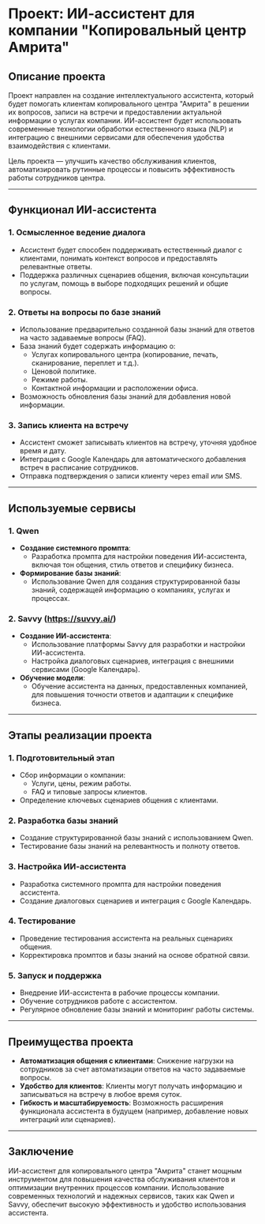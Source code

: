 
# Проект: ИИ-ассистент для компании "Копировальный центр Амрита"

## Описание проекта

Проект направлен на создание интеллектуального ассистента, который будет помогать клиентам копировального центра "Амрита" в решении их вопросов, записи на встречи и предоставлении актуальной информации о услугах компании. ИИ-ассистент будет использовать современные технологии обработки естественного языка (NLP) и интеграцию с внешними сервисами для обеспечения удобства взаимодействия с клиентами.

Цель проекта — улучшить качество обслуживания клиентов, автоматизировать рутинные процессы и повысить эффективность работы сотрудников центра.

---

## Функционал ИИ-ассистента

### 1. **Осмысленное ведение диалога**
   - Ассистент будет способен поддерживать естественный диалог с клиентами, понимать контекст вопросов и предоставлять релевантные ответы.
   - Поддержка различных сценариев общения, включая консультации по услугам, помощь в выборе подходящих решений и общие вопросы.

### 2. **Ответы на вопросы по базе знаний**
   - Использование предварительно созданной базы знаний для ответов на часто задаваемые вопросы (FAQ).
   - База знаний будет содержать информацию о:
     - Услугах копировального центра (копирование, печать, сканирование, переплет и т.д.).
     - Ценовой политике.
     - Режиме работы.
     - Контактной информации и расположении офиса.
   - Возможность обновления базы знаний для добавления новой информации.

### 3. **Запись клиента на встречу**
   - Ассистент сможет записывать клиентов на встречу, уточняя удобное время и дату.
   - Интеграция с Google Календарь для автоматического добавления встреч в расписание сотрудников.
   - Отправка подтверждения о записи клиенту через email или SMS.

---

## Используемые сервисы

### 1. **Qwen**
   - **Создание системного промпта**:
     - Разработка промпта для настройки поведения ИИ-ассистента, включая тон общения, стиль ответов и специфику бизнеса.
   - **Формирование базы знаний**:
     - Использование Qwen для создания структурированной базы знаний, содержащей информацию о компаниях, услугах и процессах.

### 2. **Savvy (https://suvvy.ai/)**
   - **Создание ИИ-ассистента**:
     - Использование платформы Savvy для разработки и настройки ИИ-ассистента.
     - Настройка диалоговых сценариев, интеграция с внешними сервисами (Google Календарь).
   - **Обучение модели**:
     - Обучение ассистента на данных, предоставленных компанией, для повышения точности ответов и адаптации к специфике бизнеса.

---

## Этапы реализации проекта

### 1. **Подготовительный этап**
   - Сбор информации о компании:
     - Услуги, цены, режим работы.
     - FAQ и типовые запросы клиентов.
   - Определение ключевых сценариев общения с клиентами.

### 2. **Разработка базы знаний**
   - Создание структурированной базы знаний с использованием Qwen.
   - Тестирование базы знаний на релевантность и полноту ответов.

### 3. **Настройка ИИ-ассистента**
   - Разработка системного промпта для настройки поведения ассистента.
   - Создание диалоговых сценариев и интеграция с Google Календарь.

### 4. **Тестирование**
   - Проведение тестирования ассистента на реальных сценариях общения.
   - Корректировка промптов и базы знаний на основе обратной связи.

### 5. **Запуск и поддержка**
   - Внедрение ИИ-ассистента в рабочие процессы компании.
   - Обучение сотрудников работе с ассистентом.
   - Регулярное обновление базы знаний и мониторинг работы системы.

---

## Преимущества проекта

- **Автоматизация общения с клиентами**: Снижение нагрузки на сотрудников за счет автоматизации ответов на часто задаваемые вопросы.
- **Удобство для клиентов**: Клиенты могут получать информацию и записываться на встречу в любое время суток.
- **Гибкость и масштабируемость**: Возможность расширения функционала ассистента в будущем (например, добавление новых интеграций или сценариев).

---

## Заключение

ИИ-ассистент для копировального центра "Амрита" станет мощным инструментом для повышения качества обслуживания клиентов и оптимизации внутренних процессов компании. Использование современных технологий и надежных сервисов, таких как Qwen и Savvy, обеспечит высокую эффективность и удобство использования ассистента.
```
